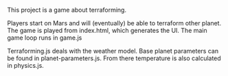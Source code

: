 This project is a game about terraforming.

Players start on Mars and will (eventually) be able to terraform other planet.  The game is played from index.html, which generates the UI.  The main game loop runs in game.js

Terraforming.js deals with the weather model.  Base planet parameters can be found in planet-parameters.js.  From there temperature is also calculated in physics.js. 